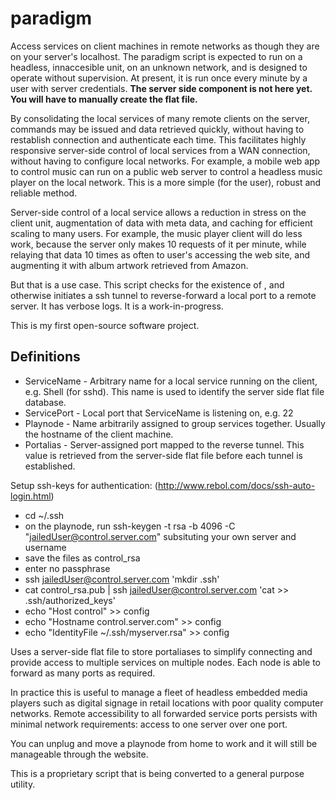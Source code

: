# paradigm

Access services on client machines in remote networks as though they are on your server's localhost. The paradigm script is expected to run on a headless, innaccesible unit, on an unknown network, and is designed to operate without supervision. At present, it is run once every minute by a user with server credentials. <strong>The server side component is not here yet. You will have to manually create the flat file.</strong>

By consolidating the local services of many remote clients on the server, commands may be issued and data retrieved quickly, without having to restablish connection and authenticate each time. This facilitates highly responsive server-side control of local services from a WAN connection, without having to configure local networks. For example, a mobile web app to control music can run on a public web server to control a headless music player on the local network. This is a more simple (for the user), robust and reliable method.

Server-side control of a local service allows a reduction in stress on the client unit, augmentation of data with meta data, and caching for efficient scaling to many users. For example, the music player client will do less work, because the server only makes 10 requests of it per minute, while relaying that data 10 times as often to user's accessing the web site, and augmenting it with album artwork retrieved from Amazon.

But that is a use case. This script checks for the existence of , and otherwise initiates a ssh tunnel to reverse-forward a local port to a remote server. It has verbose logs. It is a work-in-progress.

This is my first open-source software project.

<h2>Definitions</h2>
<ul>
  <li>ServiceName - Arbitrary name for a local service running on the client, e.g. Shell (for sshd). This name is used to identify the server side flat file database.</li>
  <li>ServicePort - Local port that ServiceName is listening on, e.g. 22</li>
  <li>Playnode - Name arbitrarily assigned to group services together. Usually the hostname of the client machine.</li>
  <li>Portalias - Server-assigned port mapped to the reverse tunnel. This value is retrieved from the server-side flat file before each tunnel is established.</li>
</ul>

Setup ssh-keys for authentication: (http://www.rebol.com/docs/ssh-auto-login.html)
- cd ~/.ssh
- on the playnode, run ssh-keygen -t rsa -b 4096 -C "jailedUser@control.server.com" subsituting your own server and username
- save the files as control_rsa
- enter no passphrase
- ssh jailedUser@control.server.com 'mkdir .ssh'
- cat control_rsa.pub | ssh jailedUser@control.server.com 'cat >> .ssh/authorized_keys'
- echo "Host control" >> config
- echo "Hostname control.server.com" >> config
- echo "IdentityFile ~/.ssh/myserver.rsa" >> config

Uses a server-side flat file to store portaliases to simplify connecting and provide access to multiple services on multiple nodes. Each node is able to forward as many ports as required.

In practice this is useful to manage a fleet of headless embedded media players such as digital signage in retail locations with poor quality computer networks. Remote accessibility to all forwarded service ports persists with minimal network requirements: access to one server over one port.

You can unplug and move a playnode from home to work and it will still be manageable through the website.

This is a proprietary script that is being converted to a general purpose utility.

